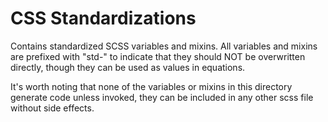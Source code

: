 # CSS Standardizations

Contains standardized SCSS variables and mixins. All variables and mixins are
prefixed with "std-" to indicate that they should NOT be overwritten directly,
though they can be used as values in equations.

It's worth noting that none of the variables or mixins in this directory
generate code unless invoked, they can be included in any other scss file
without side effects.
